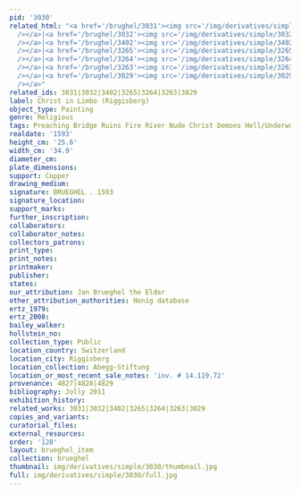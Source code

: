 ```yaml
---
pid: '3030'
related_html: "<a href='/brughel/3031'><img src='/img/derivatives/simple/3031/thumbnail.jpg'
  /></a>|<a href='/brughel/3032'><img src='/img/derivatives/simple/3032/thumbnail.jpg'
  /></a>|<a href='/brughel/3402'><img src='/img/derivatives/simple/3402/thumbnail.jpg'
  /></a>|<a href='/brughel/3265'><img src='/img/derivatives/simple/3265/thumbnail.jpg'
  /></a>|<a href='/brughel/3264'><img src='/img/derivatives/simple/3264/thumbnail.jpg'
  /></a>|<a href='/brughel/3263'><img src='/img/derivatives/simple/3263/thumbnail.jpg'
  /></a>|<a href='/brughel/3029'><img src='/img/derivatives/simple/3029/thumbnail.jpg'
  /></a>"
related_ids: 3031|3032|3402|3265|3264|3263|3029
label: Christ in Limbo (Riggisberg)
object_type: Painting
genre: Religious
tags: Preaching Bridge Ruins Fire River Nude Christ Demons Hell/Underworld New_Testament
realdate: '1593'
height_cm: '25.6'
width_cm: '34.9'
diameter_cm: 
plate_dimensions: 
support: Copper
drawing_medium: 
signature: BRUEGHEL . 1593
signature_location: 
support_marks: 
further_inscription: 
collaborators: 
collaborator_notes: 
collectors_patrons: 
print_type: 
print_notes: 
printmaker: 
publisher: 
states: 
our_attribution: Jan Brueghel the Elder
other_attribution_authorities: Honig database
ertz_1979: 
ertz_2008: 
bailey_walker: 
hollstein_no: 
collection_type: Public
location_country: Switzerland
location_city: Riggisberg
location_collection: Abegg-Stiftung
location_or_most_recent_sale_notes: 'inv. # 14.119.72'
provenance: 4827|4828|4829
bibliography: Jolly 2011
exhibition_history: 
related_works: 3031|3032|3402|3265|3264|3263|3029
copies_and_variants: 
curatorial_files: 
external_resources: 
order: '128'
layout: brueghel_item
collection: brueghel
thumbnail: img/derivatives/simple/3030/thumbnail.jpg
full: img/derivatives/simple/3030/full.jpg
---
```

